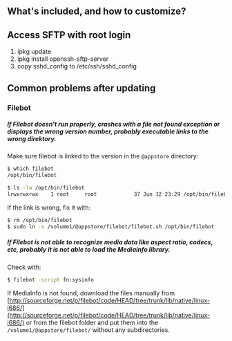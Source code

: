 ## What's included, and how to customize?

## Access SFTP with root login

  1. ipkg update
  2. ipkg install openssh-sftp-server
  3. copy sshd_config to /etc/ssh/sshd_config


## Common problems after updating

### Filebot

##### If Filebot doesn't run properly, crashes with a file not found exception or displays the wrong version number, probably executable links to the wrong direktory.

Make sure filebot is linked to the version in the `@appstore` directory:

```bash
$ which filebot
/opt/bin/filebot

$ ls -la /opt/bin/filebot
lrwxrwxrwx    1 root     root            37 Jun 12 23:29 /opt/bin/filebot -> /volume1/@appstore/filebot/filebot.sh
```
If the link is wrong, fix it with:

```bash
$ rm /opt/bin/filebot
$ sudo ln -s /volume1/@appstore/filebot/filebot.sh /opt/bin/filebot
```


##### If Filebot is not able to recognize media data like aspect ratio, codecs, etc, probably it is not able to load the Mediainfo library.

Check with:

```bash
$ filebot -script fn:sysinfo
```

If MediaInfo is not found, download the files manually from [http://sourceforge.net/p/filebot/code/HEAD/tree/trunk/lib/native/linux-i686/](http://sourceforge.net/p/filebot/code/HEAD/tree/trunk/lib/native/linux-i686/) or from the filebot folder and put them into the `/volume1/@appstore/filebot/` without any subdirectories.

